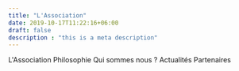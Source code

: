 ```yaml
---
title: "L'Association"
date: 2019-10-17T11:22:16+06:00
draft: false
description : "this is a meta description"
---
```



L'Association
Philosophie
Qui sommes nous ?
Actualités
Partenaires
